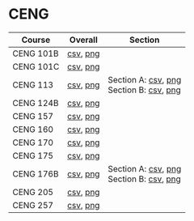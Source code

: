 # CENG

| Course | Overall | Section |
| ------ | ------- | ------- |
| CENG 101B | [csv](https://github.com/UCSD-Historical-Enrollment-Data/2024Spring/blob/main/overall/CENG%20101B.csv), [png](https://raw.githubusercontent.com/UCSD-Historical-Enrollment-Data/2024Spring/main/plot_overall/CENG%20101B.png) |  |
| CENG 101C | [csv](https://github.com/UCSD-Historical-Enrollment-Data/2024Spring/blob/main/overall/CENG%20101C.csv), [png](https://raw.githubusercontent.com/UCSD-Historical-Enrollment-Data/2024Spring/main/plot_overall/CENG%20101C.png) |  |
| CENG 113 | [csv](https://github.com/UCSD-Historical-Enrollment-Data/2024Spring/blob/main/overall/CENG%20113.csv), [png](https://raw.githubusercontent.com/UCSD-Historical-Enrollment-Data/2024Spring/main/plot_overall/CENG%20113.png) | Section A: [csv](https://github.com/UCSD-Historical-Enrollment-Data/2024Spring/blob/main/section/CENG%20113_A.csv), [png](https://raw.githubusercontent.com/UCSD-Historical-Enrollment-Data/2024Spring/main/plot_section/CENG%20113_A.png)<br>Section B: [csv](https://github.com/UCSD-Historical-Enrollment-Data/2024Spring/blob/main/section/CENG%20113_B.csv), [png](https://raw.githubusercontent.com/UCSD-Historical-Enrollment-Data/2024Spring/main/plot_section/CENG%20113_B.png) |
| CENG 124B | [csv](https://github.com/UCSD-Historical-Enrollment-Data/2024Spring/blob/main/overall/CENG%20124B.csv), [png](https://raw.githubusercontent.com/UCSD-Historical-Enrollment-Data/2024Spring/main/plot_overall/CENG%20124B.png) |  |
| CENG 157 | [csv](https://github.com/UCSD-Historical-Enrollment-Data/2024Spring/blob/main/overall/CENG%20157.csv), [png](https://raw.githubusercontent.com/UCSD-Historical-Enrollment-Data/2024Spring/main/plot_overall/CENG%20157.png) |  |
| CENG 160 | [csv](https://github.com/UCSD-Historical-Enrollment-Data/2024Spring/blob/main/overall/CENG%20160.csv), [png](https://raw.githubusercontent.com/UCSD-Historical-Enrollment-Data/2024Spring/main/plot_overall/CENG%20160.png) |  |
| CENG 170 | [csv](https://github.com/UCSD-Historical-Enrollment-Data/2024Spring/blob/main/overall/CENG%20170.csv), [png](https://raw.githubusercontent.com/UCSD-Historical-Enrollment-Data/2024Spring/main/plot_overall/CENG%20170.png) |  |
| CENG 175 | [csv](https://github.com/UCSD-Historical-Enrollment-Data/2024Spring/blob/main/overall/CENG%20175.csv), [png](https://raw.githubusercontent.com/UCSD-Historical-Enrollment-Data/2024Spring/main/plot_overall/CENG%20175.png) |  |
| CENG 176B | [csv](https://github.com/UCSD-Historical-Enrollment-Data/2024Spring/blob/main/overall/CENG%20176B.csv), [png](https://raw.githubusercontent.com/UCSD-Historical-Enrollment-Data/2024Spring/main/plot_overall/CENG%20176B.png) | Section A: [csv](https://github.com/UCSD-Historical-Enrollment-Data/2024Spring/blob/main/section/CENG%20176B_A.csv), [png](https://raw.githubusercontent.com/UCSD-Historical-Enrollment-Data/2024Spring/main/plot_section/CENG%20176B_A.png)<br>Section B: [csv](https://github.com/UCSD-Historical-Enrollment-Data/2024Spring/blob/main/section/CENG%20176B_B.csv), [png](https://raw.githubusercontent.com/UCSD-Historical-Enrollment-Data/2024Spring/main/plot_section/CENG%20176B_B.png) |
| CENG 205 | [csv](https://github.com/UCSD-Historical-Enrollment-Data/2024Spring/blob/main/overall/CENG%20205.csv), [png](https://raw.githubusercontent.com/UCSD-Historical-Enrollment-Data/2024Spring/main/plot_overall/CENG%20205.png) |  |
| CENG 257 | [csv](https://github.com/UCSD-Historical-Enrollment-Data/2024Spring/blob/main/overall/CENG%20257.csv), [png](https://raw.githubusercontent.com/UCSD-Historical-Enrollment-Data/2024Spring/main/plot_overall/CENG%20257.png) |  |
